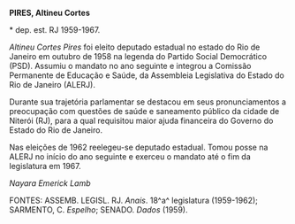 **PIRES, Altineu Cortes**

\* dep. est. RJ 1959-1967.

*Altineu Cortes Pires* foi eleito deputado estadual no estado do Rio de
Janeiro em outubro de 1958 na legenda do Partido Social Democrático
(PSD). Assumiu o mandato no ano seguinte e integrou a Comissão
Permanente de Educação e Saúde, da Assembleia Legislativa do Estado do
Rio de Janeiro (ALERJ).

Durante sua trajetória parlamentar se destacou em seus pronunciamentos a
preocupação com questões de saúde e saneamento público da cidade de
Niterói (RJ), para a qual requisitou maior ajuda financeira do Governo
do Estado do Rio de Janeiro.

Nas eleições de 1962 reelegeu-se deputado estadual. Tomou posse na ALERJ
no início do ano seguinte e exerceu o mandato até o fim da legislatura
em 1967.

*Nayara Emerick Lamb*

FONTES: ASSEMB. LEGISL. RJ. *Anais*. 18^a^ legislatura (1959-1962);
SARMENTO, C. *Espelho*; SENADO. *Dados* (1959).
